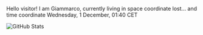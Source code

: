 Hello visitor! I am Giammarco, currently living in space coordinate lost... and time coordinate Wednesday, 1 December, 01:40 CET

![GitHub Stats](https://github-readme-stats.vercel.app/api?username=grcasanova)
